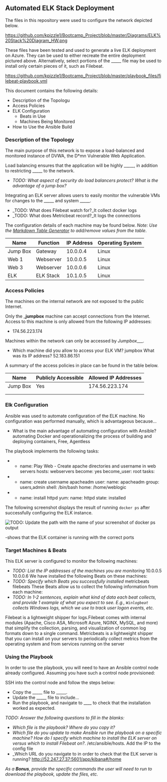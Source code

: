 ## Automated ELK Stack Deployment

The files in this repository were used to configure the network depicted below.

https://github.com/kpizzle1/Bootcamp_Project/blob/master/Diagrams/ELK%20Stack%20Diagram_HW.png

These files have been tested and used to generate a live ELK deployment on Azure. They can be used to either recreate the entire deployment pictured above. Alternatively, select portions of the _____ file may be used to install only certain pieces of it, such as Filebeat.

  https://github.com/kpizzle1/Bootcamp_Project/blob/master/playbook_files/filebeat-playbook.yml

This document contains the following details:
- Description of the Topologu
- Access Policies
- ELK Configuration
  - Beats in Use
  - Machines Being Monitored
- How to Use the Ansible Build


### Description of the Topology

The main purpose of this network is to expose a load-balanced and monitored instance of DVWA, the D*mn Vulnerable Web Application.

Load balancing ensures that the application will be highly _____, in addition to restricting _____ to the network.
- _TODO: What aspect of security do load balancers protect? What is the advantage of a jump box?_

Integrating an ELK server allows users to easily monitor the vulnerable VMs for changes to the _____ and system _____.
- _TODO: What does Filebeat watch for?_It collect docker logs
- _TODO: What does Metricbeat record?_It logs the connections 

The configuration details of each machine may be found below.
_Note: Use the [Markdown Table Generator](http://www.tablesgenerator.com/markdown_tables) to add/remove values from the table_.

| Name     | Function | IP Address | Operating System |
|----------|----------|------------|------------------|
| Jump Box | Gateway  | 10.0.0.4   | Linux            |
| Web 1    | Webserver| 10.0.0.5   | Linux            |
| Web 3    | Webserver| 10.0.0.6   | Linux            |
| ELK      | ELK Stack| 10.1.0.5   | Linux            |

### Access Policies

The machines on the internal network are not exposed to the public Internet. 

Only the ___jumpbox__ machine can accept connections from the Internet. Access to this machine is only allowed from the following IP addresses:
- 174.56.223.174

Machines within the network can only be accessed by _Jumpbox____.
- Which machine did you allow to access your ELK VM? jumpbox What was its IP address? 52.183.86.151 

A summary of the access policies in place can be found in the table below.

| Name     | Publicly Accessible | Allowed IP Addresses |
|----------|---------------------|----------------------|
| Jump Box | Yes                 | 174.56.223.174       |
|          |                     |                      |
|          |                     |                      |

### Elk Configuration

Ansible was used to automate configuration of the ELK machine. No configuration was performed manually, which is advantageous because...
- What is the main advantage of automating configuration with Ansible? automating Docker and operationalizing the process of building and deploying containers, Free, Agentless

The playbook implements the following tasks:
- - name: Play Web - Create apache directories and username in web servers
    hosts: webservers
    become: yes
    become_user: root
    tasks:
- - name: create username apacheadm
        user:
          name: apacheadm
          group: users,admin
          shell: /bin/bash
          home: /home/weblogic

-  - name: install httpd
        yum:
          name: httpd
          state: installed

The following screenshot displays the result of running `docker ps` after successfully configuring the ELK instance.

![TODO: Update the path with the name of your screenshot of docker ps output](Images/docker_ps_output.png)

-shows that the ELK container is running with the correct ports

### Target Machines & Beats
This ELK server is configured to monitor the following machines:
- _TODO: List the IP addresses of the machines you are monitoring_
10.0.0.5
10.0.0.6
We have installed the following Beats on these machines:
- _TODO: Specify which Beats you successfully installed_
metricbeats
filebeats
These Beats allow us to collect the following information from each machine:
- _TODO: In 1-2 sentences, explain what kind of data each beat collects, and provide 1 example of what you expect to see. E.g., `Winlogbeat` collects Windows logs, which we use to track user logon events, etc._

Filebeat is a lightweight shipper for logs.Filebeat comes with internal modules (Apache, Cisco ASA, Microsoft Azure, NGINX, MySQL, and more) that simplify the collection, parsing, and visualization of common log formats down to a single command. Metricbeats is a lightweight shipper that you can install on your servers to periodically collect metrics from the operating system and from services running on the server 

### Using the Playbook
In order to use the playbook, you will need to have an Ansible control node already configured. Assuming you have such a control node provisioned: 

SSH into the control node and follow the steps below:
- Copy the _____ file to _____.
- Update the _____ file to include...
- Run the playbook, and navigate to ____ to check that the installation worked as expected.

_TODO: Answer the following questions to fill in the blanks:_
- _Which file is the playbook? Where do you copy it?_
- _Which file do you update to make Ansible run the playbook on a specific machine? How do I specify which machine to install the ELK server on versus which to install Filebeat on?_. /etc/ansible/hosts. Add the IP to the config file 
- _Which URL do you navigate to in order to check that the ELK server is running? http://52.247.27.37:5601/app/kibana#/home

_As a **Bonus**, provide the specific commands the user will need to run to download the playbook, update the files, etc._
